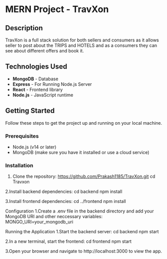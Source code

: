 # MERN Project - TravXon

## Description
TravXon is a full stack solution for both sellers and consumers as it allows seller to post about the TRIPS and HOTELS and as a consumers they can see about different offers and book it.

## Technologies Used

- **MongoDB** - Database
- **Express** - For Running Node.js Server
- **React** - Frontend library
- **Node.js** - JavaScript runtime

## Getting Started

Follow these steps to get the project up and running on your local machine.

### Prerequisites

- Node.js (v14 or later)
- MongoDB (make sure you have it installed or use a cloud service)

### Installation
1. Clone the repository:
   https://github.com/Prakash1185/TravXon.git
   cd Travxon

2.Install backend dependencies:
   cd backend
   npm install

3.Install frontend dependencies:
   cd ../frontend
   npm install

Configuration
1.Create a .env file in the backend directory and add your MongoDB URI and other neccessary variables:
  MONGO_URI=your_mongodb_uri 

Running the Application
1.Start the backend server:
  cd backend
  npm start

2.In a new terminal, start the frontend:
   cd frontend
   npm start

3.Open your browser and navigate to http://localhost:3000 to view the app.


  


